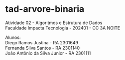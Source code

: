 # tad-arvore-binaria
Atividade 02 - Algoritmos e Estrutura de Dados <br /> 
Faculdade Impacta Tecnologia - 202401 - CC 3A NOITE

Alunos: <br /> 
Diego Ramos Justina - RA 2301649 <br /> 
Fernanda Silva Santos - RA 2301140 <br /> 
João Antônio da Silva Junior - RA 2301111 <br /> 
